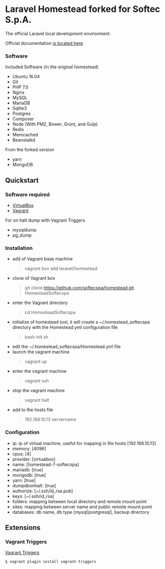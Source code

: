 # Laravel Homestead forked for Softec S.p.A.

The official Laravel local development environment.

Official documentation [is located here](http://laravel.com/docs/homestead).

### Software

Included Software (in the original homestead)

 * Ubuntu 16.04
 * Git
 * PHP 7.0
 * Nginx
 * MySQL
 * MariaDB
 * Sqlite3
 * Postgres
 * Composer
 * Node (With PM2, Bower, Grunt, and Gulp)
 * Redis
 * Memcached
 * Beanstalkd


From the forked version

 * yarn
 * MongoDB


## Quickstart

### Software required

 * [VirtualBox](https://www.virtualbox.org/wiki/Downloads)
 * [Vagrant](https://www.vagrantup.com/downloads.html)

For on halt dump with Vagrant Triggers

 * mysqldump
 * pg_dump

### Installation

 * add of Vagrant base machine
    > vagrant box add laravel/homestead
 * clone of Vagrant box
    > git clone https://github.com/softecspa/homestead.git HomesteadSoftecspa
 * enter the Vagrant directory
    > cd HomesteadSoftecspa
 * initialize of homestead tool, it will create a ~/.homestead_softecspa directory with the Homestead.yml configuration file
    > bash init.sh
 * edit the ~/.homestead_softecspa/Homestead.yml file
 * launch the vagrant machine
    > vagrant up
 * enter the vagrant machine
    > vagrant ssh
 * stop the vagrant machine
    > vagrant halt
 * add to the hosts file
    > 192.168.10.13     servername

### Configuration

 * ip: ip of virtual machine, useful for mapping in file hosts [192.168.10.13]
 * memory: [4096]
 * cpus: [4]
 * provider: [virtualbox]
 * name: [homestead-7-softecspa]
 * mariadb: [true]
 * mongodb: [true]
 * yarn: [true]
 * dumpdbonhalt: [true]
 * authorize: [~/.ssh/id_rsa.pub]
 * keys: [~/.ssh/id_rsa]
 * folders: mapping between local directory and remote mount point
 * sites: mapping between server name and public remote mount point
 * databases: db name, db type [mysql|postgresql], backup directory


## Extensions

### Vagrant Triggers

[Vagrant Triggers](https://github.com/emyl/vagrant-triggers)

    $ vagrant plugin install vagrant-triggers
